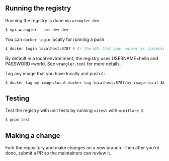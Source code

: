 ## Running the registry


Running the registry is done via `wrangler dev`

```bash
$ npx wrangler --env dev dev
```

You can `docker login` locally for running a push

```bash
$ docker login localhost:8787 # Or the URL that your worker is listening in
```

By default in a local environment, the registry uses USERNAME=hello and PASSWORD=world. See `wrangler.toml` for more details.

Tag any image that you have locally and push it:

```bash
$ docker tag my-image:local docker tag localhost:8787/my-image:local && docker push localhost:8787/my-image:local
```

## Testing

Test the registry with unit tests by running `vitest` with `miniflare 2`. 

```bash
$ pnpm test
```

## Making a change

Fork the repository and make changes on a new branch. Then after you're done, submit a PR so the maintainers can review it.
